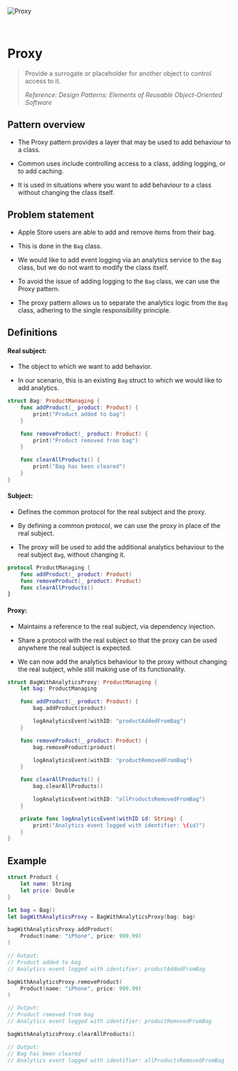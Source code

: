 ![Proxy](https://github.com/user-attachments/assets/4c4a662b-7dfd-46a1-9122-3fc488a30ca1)

<br />

# Proxy

> Provide a surrogate or placeholder for another object to control access to it.
>
> _Reference: Design Patterns: Elements of Reusable Object-Oriented Software_

## Pattern overview

- The Proxy pattern provides a layer that may be used to add behaviour to a class.

- Common uses include controlling access to a class, adding logging, or to add caching.

- It is used in situations where you want to add behaviour to a class without changing the class itself.

## Problem statement

- Apple Store users are able to add and remove items from their bag.

- This is done in the `Bag` class.

- We would like to add event logging via an analytics service to the `Bag` class, but we do not want to modify the class itself.

- To avoid the issue of adding logging to the `Bag` class, we can use the Proxy pattern.

- The proxy pattern allows us to separate the analytics logic from the `Bag` class, adhering to the single responsibility principle.

## Definitions

#### Real subject:

- The object to which we want to add behavior.

- In our scenario, this is an existing `Bag` struct to which we would like to add analytics.

```swift
struct Bag: ProductManaging {
    func addProduct(_ product: Product) {
        print("Product added to bag")
    }

    func removeProduct(_ product: Product) {
        print("Product removed from bag")
    }

    func clearAllProducts() {
        print("Bag has been cleared")
    }
}
```

#### Subject:

- Defines the common protocol for the real subject and the proxy.

- By defining a common protocol, we can use the proxy in place of the real subject.

- The proxy will be used to add the additional analytics behaviour to the real subject `Bag`, without changing it.

```swift
protocol ProductManaging {
    func addProduct(_ product: Product)
    func removeProduct(_ product: Product)
    func clearAllProducts()
}
```

#### Proxy:

- Maintains a reference to the real subject, via dependency injection.

- Share a protocol with the real subject so that the proxy can be used anywhere the real subject is expected.

- We can now add the analytics behaviour to the proxy without changing the real subject, while still making use of its functionality.

```swift
struct BagWithAnalyticsProxy: ProductManaging {
    let bag: ProductManaging

    func addProduct(_ product: Product) {
        bag.addProduct(product)

        logAnalyticsEvent(withID: "productAddedFromBag")
    }

    func removeProduct(_ product: Product) {
        bag.removeProduct(product)

        logAnalyticsEvent(withID: "productRemovedFromBag")
    }

    func clearAllProducts() {
        bag.clearAllProducts()

        logAnalyticsEvent(withID: "allProductsRemovedFromBag")
    }

    private func logAnalyticsEvent(withID id: String) {
        print("Analytics event logged with identifier: \(id)")
    }
}
```

## Example

```swift
struct Product {
    let name: String
    let price: Double
}

let bag = Bag()
let bagWithAnalyticsProxy = BagWithAnalyticsProxy(bag: bag)

bagWithAnalyticsProxy.addProduct(
    Product(name: "iPhone", price: 999.99)
)

// Output:
// Product added to bag
// Analytics event logged with identifier: productAddedFromBag

bagWithAnalyticsProxy.removeProduct(
    Product(name: "iPhone", price: 999.99)
)

// Output:
// Product removed from bag
// Analytics event logged with identifier: productRemovedFromBag

bagWithAnalyticsProxy.clearAllProducts()

// Output:
// Bag has been cleared
// Analytics event logged with identifier: allProductsRemovedFromBag
```
